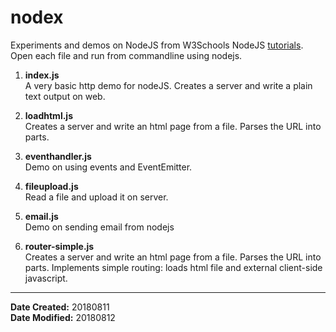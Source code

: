 # nodex
Experiments and demos on NodeJS from W3Schools NodeJS [tutorials](https://www.w3schools.com/nodejs/default.asp). Open each file and run from commandline using nodejs.

1. **index.js**<br>
A very basic http demo for nodeJS. Creates a server and write a plain text output on web.

2. **loadhtml.js**<br>
Creates a server and write an html page from a file. Parses the URL into parts.

3. **eventhandler.js**<br>
Demo on using events and EventEmitter.

4. **fileupload.js**<br>
Read a file and upload it on server.

5. **email.js**<br>
Demo on sending email from nodejs

6. **router-simple.js**<br>
Creates a server and write an html page from a file. Parses the URL into parts. Implements simple routing: loads html file and external client-side javascript.

---

**Date Created:** 20180811<br>
**Date Modified:** 20180812
